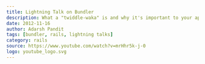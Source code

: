 ```yaml
---
title: Lightning Talk on Bundler
description: What a "twiddle-waka" is and why it's important to your app
date: 2012-11-16
author: Adarsh Pandit
tags: [bundler, rails, lightning talks]
category: rails
source: https://www.youtube.com/watch?v=mrHhr5k-j-0
logo: youtube_logo.svg
---
```

